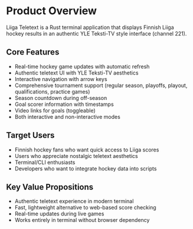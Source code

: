 # Product Overview

Liiga Teletext is a Rust terminal application that displays Finnish Liiga hockey results in an authentic YLE Teksti-TV style interface (channel 221). 

## Core Features
- Real-time hockey game updates with automatic refresh
- Authentic teletext UI with YLE Teksti-TV aesthetics
- Interactive navigation with arrow keys
- Comprehensive tournament support (regular season, playoffs, playout, qualifications, practice games)
- Season countdown during off-season
- Goal scorer information with timestamps
- Video links for goals (toggleable)
- Both interactive and non-interactive modes

## Target Users
- Finnish hockey fans who want quick access to Liiga scores
- Users who appreciate nostalgic teletext aesthetics
- Terminal/CLI enthusiasts
- Developers who want to integrate hockey data into scripts

## Key Value Propositions
- Authentic teletext experience in modern terminal
- Fast, lightweight alternative to web-based score checking
- Real-time updates during live games
- Works entirely in terminal without browser dependency